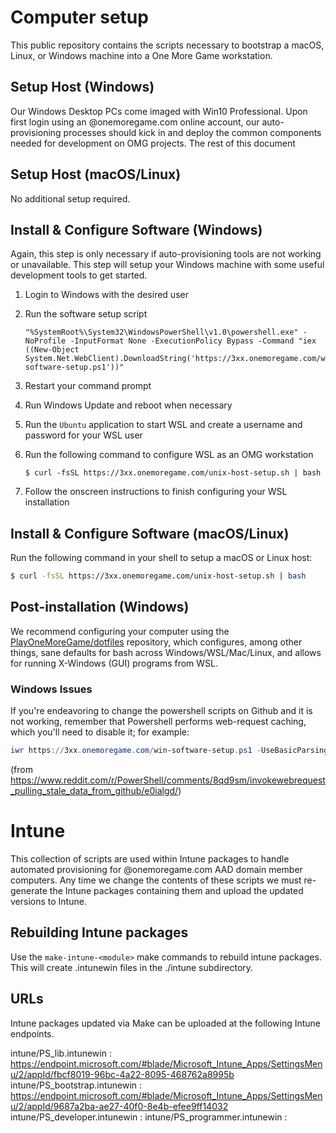 # Computer setup

This public repository contains the scripts necessary to bootstrap a macOS, Linux, or Windows machine into a One More Game workstation.

## Setup Host (Windows)

Our Windows Desktop PCs come imaged with Win10 Professional. Upon first login using an @onemoregame.com online account, our auto-provisioning processes should kick in and deploy the common components needed for development on OMG projects. The rest of this document

## Setup Host (macOS/Linux)

No additional setup required.

## Install & Configure Software (Windows)

Again, this step is only necessary if auto-provisioning tools are not working or unavailable. This step will setup your Windows machine with some useful development tools to get started.

1. Login to Windows with the desired user
1. Run the software setup script

   ```batch
   "%SystemRoot%\System32\WindowsPowerShell\v1.0\powershell.exe" -NoProfile -InputFormat None -ExecutionPolicy Bypass -Command "iex ((New-Object System.Net.WebClient).DownloadString('https://3xx.onemoregame.com/win-software-setup.ps1'))"
   ```

1. Restart your command prompt

1. Run Windows Update and reboot when necessary
1. Run the `Ubuntu` application to start WSL and create a username and password for your WSL user
1. Run the following command to configure WSL as an OMG workstation

   ```shell
   $ curl -fsSL https://3xx.onemoregame.com/unix-host-setup.sh | bash
   ```

1. Follow the onscreen instructions to finish configuring your WSL installation

## Install & Configure Software (macOS/Linux)

Run the following command in your shell to setup a macOS or Linux host:

```bash
$ curl -fsSL https://3xx.onemoregame.com/unix-host-setup.sh | bash
```

## Post-installation (Windows)

We recommend configuring your computer using the [PlayOneMoreGame/dotfiles](https://github.com/PlayOneMoreGame/dotfiles) repository, which configures, among other things, sane defaults for bash across Windows/WSL/Mac/Linux, and allows for running X-Windows (GUI) programs from WSL.

### Windows Issues

If you're endeavoring to change the powershell scripts on Github and it is not working, remember that Powershell performs web-request caching, which you'll need to disable it; for example:

```powershell
iwr https://3xx.onemoregame.com/win-software-setup.ps1 -UseBasicParsing -Headers @{ "Pragma"="no-cache"; "Cache-Control"="no-cache"; } | iex
```

(from https://www.reddit.com/r/PowerShell/comments/8qd9sm/invokewebrequest_pulling_stale_data_from_github/e0ialgd/)


# Intune
This collection of scripts are used within Intune packages to handle automated provisioning for @onemoregame.com AAD domain member computers. Any time we change the contents of these scripts we must re-generate the Intune packages containing them and upload the updated versions to Intune.

## Rebuilding Intune packages
Use the `make-intune-<module>` make commands to rebuild intune packages. This will create .intunewin files in the ./intune subdirectory.

## URLs
Intune packages updated via Make can be uploaded at the following Intune endpoints.

intune/PS_lib.intunewin        : https://endpoint.microsoft.com/#blade/Microsoft_Intune_Apps/SettingsMenu/2/appId/fbcf8019-96bc-4a22-8095-468762a8995b
intune/PS_bootstrap.intunewin  : https://endpoint.microsoft.com/#blade/Microsoft_Intune_Apps/SettingsMenu/2/appId/9687a2ba-ae27-40f0-8e4b-efee9ff14032
intune/PS_developer.intunewin  : 
intune/PS_programmer.intunewin : 
